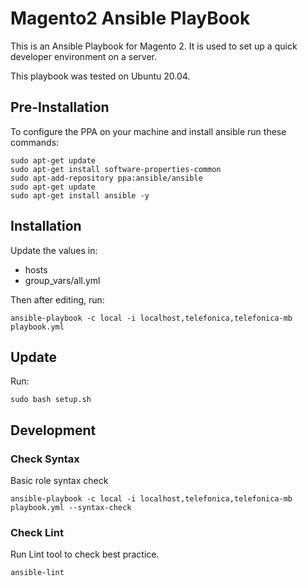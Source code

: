 # Magento2 Ansible PlayBook

This is an Ansible Playbook for Magento 2. It is used to set up a quick developer environment on a server.

This playbook was tested on Ubuntu 20.04.

## Pre-Installation

To configure the PPA on your machine and install ansible run these commands:

```
sudo apt-get update
sudo apt-get install software-properties-common
sudo apt-add-repository ppa:ansible/ansible
sudo apt-get update
sudo apt-get install ansible -y
```

## Installation

Update the values in:

* hosts
* group_vars/all.yml

Then after editing, run:

```
ansible-playbook -c local -i localhost,telefonica,telefonica-mb playbook.yml
```
## Update

Run:

```
sudo bash setup.sh
```

## Development

### Check Syntax

Basic role syntax check

```
ansible-playbook -c local -i localhost,telefonica,telefonica-mb playbook.yml --syntax-check
```

### Check Lint

Run Lint tool to check best practice.

```
ansible-lint
```
